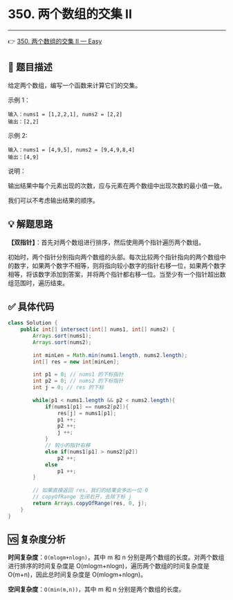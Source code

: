 # 350. 两个数组的交集 II

---

👉 [350. 两个数组的交集 II — Easy](https://leetcode-cn.com/problems/intersection-of-two-arrays-ii/)

## 📜 题目描述

给定两个数组，编写一个函数来计算它们的交集。

示例 1：

```
输入：nums1 = [1,2,2,1], nums2 = [2,2]
输出：[2,2]
```


示例 2:

```
输入：nums1 = [4,9,5], nums2 = [9,4,9,8,4]
输出：[4,9]
```


说明：

输出结果中每个元素出现的次数，应与元素在两个数组中出现次数的最小值一致。

我们可以不考虑输出结果的顺序。

## 💡 解题思路 

**【双指针】**：首先对两个数组进行排序，然后使用两个指针遍历两个数组。

初始时，两个指针分别指向两个数组的头部。每次比较两个指针指向的两个数组中的数字，如果两个数字不相等，则将指向较小数字的指针右移一位，如果两个数字相等，将该数字添加到答案，并将两个指针都右移一位。当至少有一个指针超出数组范围时，遍历结束。


## ✅  具体代码 


```java
class Solution {
    public int[] intersect(int[] nums1, int[] nums2) {
        Arrays.sort(nums1);
        Arrays.sort(nums2);
        
        int minLen = Math.min(nums1.length, nums2.length);
        int[] res = new int[minLen];
        
        int p1 = 0; // nums1 的下标指针
        int p2 = 0; // nums2 的下标指针
        int j = 0; // res 的下标
        
        while(p1 < nums1.length && p2 < nums2.length){
            if(nums1[p1] == nums2[p2]){
                res[j] = nums1[p1];
                p1 ++;
                p2 ++;
                j ++;
            }
            // 较小的指针右移
            else if(nums1[p1] > nums2[p2])
                p2 ++;
            else
                p1 ++;
        }
        
        // 如果直接返回 res，我们的结果会多出一位 0
        // copyOfRange 左闭右开，去除下标 j
        return Arrays.copyOfRange(res, 0, j);
    }
}
```

## 🆚 复杂度分析

**时间复杂度**：`O(mlogm+nlogn)`，其中 m 和 n 分别是两个数组的长度。对两个数组进行排序的时间复杂度是  O(mlogm+nlogn)，遍历两个数组的时间复杂度是 O(m+n)，因此总时间复杂度是 O(mlogm+nlogn)。

**空间复杂度**：`O(min(m,n))`，其中 m 和 n 分别是两个数组的长度。